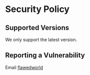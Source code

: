 # Security Policy

## Supported Versions

We only support the latest version.

## Reporting a Vulnerability

Email [flawedworld](https://github.com/flawedworld)
